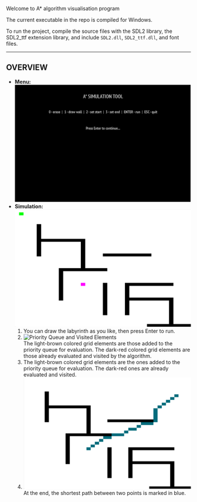 Welcome to A* algorithm visualisation program

The current executable in the repo is compiled for Windows.

To run the project, compile the source files with the SDL2 library, the SDL2_ttf extension library, and include `SDL2.dll`, `SDL2_ttf.dll`, and font files.

---

## OVERVIEW

<ul>  
<li>
<b>Menu:</b><br>
<img src="./assets/menu.png" alt="Menu" width="500">
</li>

<li>
<b>Simulation:</b><br>
<img src="./assets/simulation.png" alt="Simulation" width="500">

<ol>
<li>You can draw the labyrinth as you like, then press Enter to run.</li>

<li>
<img src="./assets/visited" alt="Priority Queue and Visited Elements" width="500"><br>
The light-brown colored grid elements are those added to the priority queue for evaluation.  
The dark-red colored grid elements are those already evaluated and visited by the algorithm.
</li>

<li>
The light-brown colored grid elements are the ones added to the priority queue for evaluation.  
The dark-red ones are already evaluated and visited.
</li>

<li>
<img src="./assets/path.png" alt="Shortest Path" width="500"><br>
At the end, the shortest path between two points is marked in blue.
</li>
</ol>
</li>
</ul>
